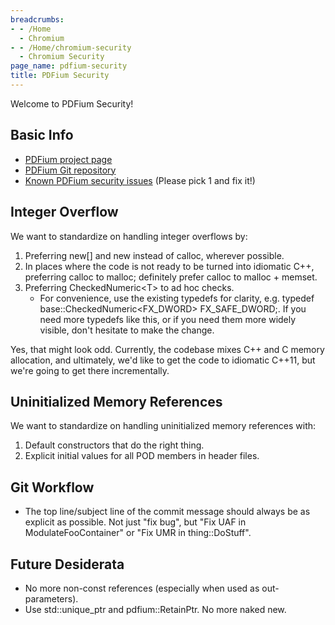```yaml
---
breadcrumbs:
- - /Home
  - Chromium
- - /Home/chromium-security
  - Chromium Security
page_name: pdfium-security
title: PDFium Security
---
```


Welcome to PDFium Security!

## Basic Info

*   [PDFium project page](https://code.google.com/p/pdfium/)
*   [PDFium Git repository](https://pdfium.googlesource.com/)
*   [Known PDFium security
            issues](https://code.google.com/p/chromium/issues/list?can=2&q=Cr%3DInternals-Plugins-PDF+Type%3DBug-Security+&colspec=ID+Pri+M+Iteration+ReleaseBlock+Cr+Status+Owner+Summary+OS+Modified&cells=tiles)
            (Please pick 1 and fix it!)

## Integer Overflow

We want to standardize on handling integer overflows by:

1.  Preferring new\[\] and new instead of calloc, wherever possible.
2.  In places where the code is not ready to be turned into idiomatic
            C++, preferring calloc to malloc; definitely prefer calloc to malloc
            + memset.
3.  Preferring CheckedNumeric&lt;T&gt; to ad hoc checks.
    *   For convenience, use the existing typedefs for clarity, e.g.
                typedef base::CheckedNumeric&lt;FX_DWORD&gt; FX_SAFE_DWORD;. If
                you need more typedefs like this, or if you need them more
                widely visible, don't hesitate to make the change.

Yes, that might look odd. Currently, the codebase mixes C++ and C memory
allocation, and ultimately, we'd like to get the code to idiomatic C++11, but
we're going to get there incrementally.

## Uninitialized Memory References

We want to standardize on handling uninitialized memory references with:

1.  Default constructors that do the right thing.
2.  Explicit initial values for all POD members in header files.

## Git Workflow

*   The top line/subject line of the commit message should always be as
            explicit as possible. Not just "fix bug", but "Fix UAF in
            ModulateFooContainer" or "Fix UMR in thing::DoStuff".

## Future Desiderata

*   No more non-const references (especially when used as
            out-parameters).
*   Use std::unique_ptr and pdfium::RetainPtr. No more naked new.
